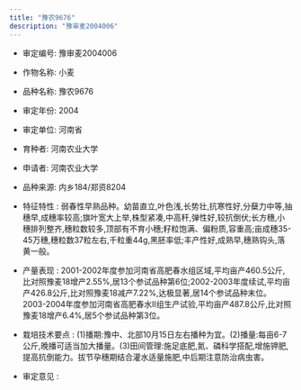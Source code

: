 ```yaml
---
title: "豫农9676"
description: "豫审麦2004006"
---
```

* 审定编号:  豫审麦2004006

*  作物名称:  小麦

*  品种名称:  豫农9676

*  审定年份:  2004

*  审定单位:  河南省

* 育种者:  河南农业大学

*  申请者:  河南农业大学

*  品种来源:  内乡184/郑资8204

*  特征特性 : 
弱春性早熟品种。幼苗直立,叶色浅,长势壮,抗寒性好,分蘖力中等,抽穗早,成穗率较高;旗叶宽大上举,株型紧凑,中高秆,弹性好,较抗倒伏;长方穗,小穗排列整齐,穗粒数较多,顶部有不育小穗;籽粒饱满、偏粉质,容重高;亩成穗35-45万穗,穗粒数37粒左右,千粒重44g,黑胚率低;丰产性好,成熟早,穗熟钩头,落黄一般。
 
*  产量表现 : 
2001-2002年度参加河南省高肥春水组区域,平均亩产460.5公斤,比对照豫麦18增产2.55%,居13个参试品种第6位;2002-2003年度续试,平均亩产426.8公斤,比对照豫麦18减产7.22%,达极显著,居14个参试品种末位。2003-2004年度参加河南省高肥春水Ⅱ组生产试验,平均亩产487.8公斤,比对照豫麦18增产6.4%,居5个参试品种第3位。

*  栽培技术要点 : 
(1)播期:豫中、北部10月15日左右播种为宜。(2)播量:每亩6-7公斤,晚播可适当加大播量。(3)田间管理:施足底肥,氮、磷科学搭配,增施钾肥,提高抗倒能力。拔节孕穗期结合灌水适量施肥,中后期注意防治病虫害。

*  审定意见 : 

